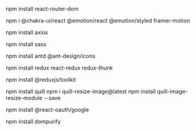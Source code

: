 npm install react-router-dom

npm i @chakra-ui/react @emotion/react @emotion/styled framer-motion

npm install axios

npm install sass

npm install antd @ant-design/icons

npm install redux react-redux redux-thunk

npm install @reduxjs/toolkit

npm install quill
npm i quill-resize-image@latest
npm install quill-image-resize-module --save


npm install @react-oauth/google

npm install dompurify